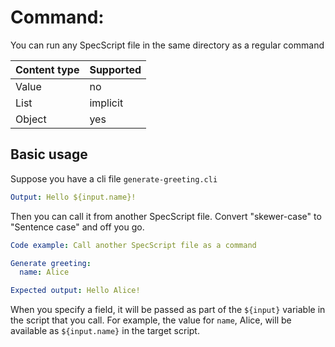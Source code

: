 # Command: <any SpecScript file in the same directory>

You can run any SpecScript file in the same directory as a regular command

| Content type | Supported |
|--------------|-----------|
| Value        | no        |
| List         | implicit  |
| Object       | yes       |

## Basic usage

Suppose you have a cli file `generate-greeting.cli`

```yaml file=generate-greeting.cli
Output: Hello ${input.name}!
```

Then you can call it from another SpecScript file. Convert "skewer-case" to "Sentence case" and off you go.

```yaml specscript
Code example: Call another SpecScript file as a command

Generate greeting:
  name: Alice

Expected output: Hello Alice!
```

When you specify a field, it will be passed as part of the `${input}` variable in the script that you call. For example,
the value for `name`, Alice, will be available as `${input.name}` in the target script.   
